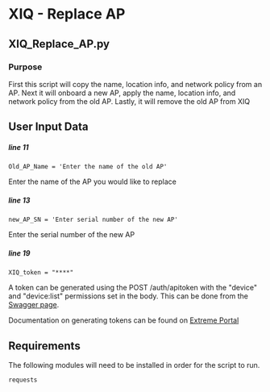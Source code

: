 # XIQ - Replace AP
## XIQ_Replace_AP.py
### Purpose
First this script will copy the name, location info, and network policy from an AP. Next it will onboard a new AP, apply the name, location info, and network policy from the old AP. Lastly, it will remove the old AP from XIQ

## User Input Data
##### line 11
```
Old_AP_Name = 'Enter the name of the old AP'
```
Enter the name of the AP you would like to replace
##### line 13
```
new_AP_SN = 'Enter serial number of the new AP'
```
Enter the serial number of the new AP
##### line 19
```
XIQ_token = "****"
```
A token can be generated using the POST /auth/apitoken with the "device" and "device:list" permissions set in the body. This can be done from the [Swagger page](https://api.extremecloudiq.com/swagger-ui/index.html?configUrl=/openapi/swagger-config&layout=BaseLayout#/Authorization/generateApiToken).

Documentation on generating tokens can be found on [Extreme Portal](https://extremeportal.force.com/ExtrArticleDetail?an=000102173)

## Requirements
The following modules will need to be installed in order for the script to run.
```
requests
```